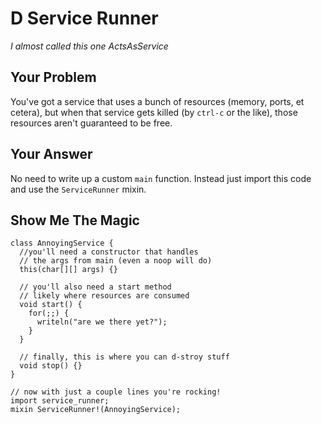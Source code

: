 # D Service Runner

_I almost called this one ActsAsService_

## Your Problem

You've got a service that uses a bunch of resources (memory, ports, et cetera), but when that service gets killed (by `ctrl-c` or the like), those resources aren't guaranteed to be free.

## Your Answer

No need to write up a custom `main` function. Instead just import this code and use the `ServiceRunner` mixin.

## Show Me The Magic

    class AnnoyingService {
      //you'll need a constructor that handles
      // the args from main (even a noop will do)
      this(char[][] args) {}

      // you'll also need a start method
      // likely where resources are consumed
      void start() {
        for(;;) {
          writeln("are we there yet?");
        }
      }

      // finally, this is where you can d-stroy stuff
      void stop() {}
    }

    // now with just a couple lines you're rocking!
    import service_runner;
    mixin ServiceRunner!(AnnoyingService);
